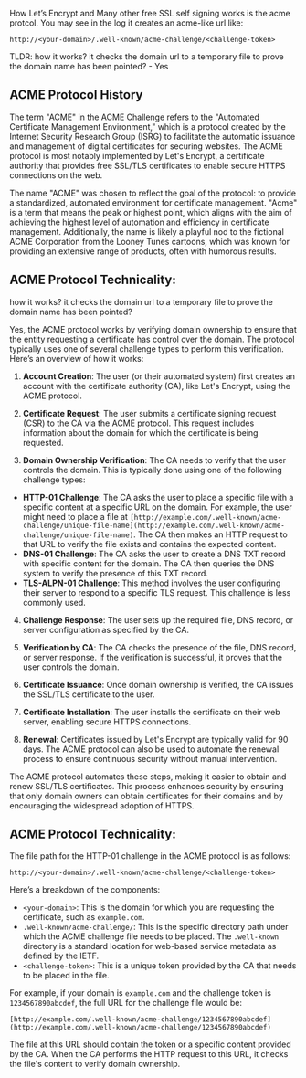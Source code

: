 How Let’s Encrypt and Many other free SSL self signing works is the acme protcol. You may see in the log it creates an acme-like url like:  
```
http://<your-domain>/.well-known/acme-challenge/<challenge-token>
```

TLDR: how it works? it checks the domain url to a temporary file to prove the domain name has been pointed? - Yes


## ACME Protocol History

The term "ACME" in the ACME Challenge refers to the "Automated Certificate Management Environment," which is a protocol created by the Internet Security Research Group (ISRG) to facilitate the automatic issuance and management of digital certificates for securing websites. The ACME protocol is most notably implemented by Let's Encrypt, a certificate authority that provides free SSL/TLS certificates to enable secure HTTPS connections on the web.

  

The name "ACME" was chosen to reflect the goal of the protocol: to provide a standardized, automated environment for certificate management. "Acme" is a term that means the peak or highest point, which aligns with the aim of achieving the highest level of automation and efficiency in certificate management. Additionally, the name is likely a playful nod to the fictional ACME Corporation from the Looney Tunes cartoons, which was known for providing an extensive range of products, often with humorous results.

## ACME Protocol Technicality:

how it works? it checks the domain url to a temporary file to prove the domain name has been pointed?

Yes, the ACME protocol works by verifying domain ownership to ensure that the entity requesting a certificate has control over the domain. The protocol typically uses one of several challenge types to perform this verification. Here’s an overview of how it works:  
  
1. **Account Creation**: The user (or their automated system) first creates an account with the certificate authority (CA), like Let's Encrypt, using the ACME protocol.  
  
2. **Certificate Request**: The user submits a certificate signing request (CSR) to the CA via the ACME protocol. This request includes information about the domain for which the certificate is being requested.  
  
3. **Domain Ownership Verification**: The CA needs to verify that the user controls the domain. This is typically done using one of the following challenge types:  
- **HTTP-01 Challenge**: The CA asks the user to place a specific file with a specific content at a specific URL on the domain. For example, the user might need to place a file at `[http://example.com/.well-known/acme-challenge/unique-file-name](http://example.com/.well-known/acme-challenge/unique-file-name)`. The CA then makes an HTTP request to that URL to verify the file exists and contains the expected content.  
- **DNS-01 Challenge**: The CA asks the user to create a DNS TXT record with specific content for the domain. The CA then queries the DNS system to verify the presence of this TXT record.  
- **TLS-ALPN-01 Challenge**: This method involves the user configuring their server to respond to a specific TLS request. This challenge is less commonly used.  
  
4. **Challenge Response**: The user sets up the required file, DNS record, or server configuration as specified by the CA.  
  
5. **Verification by CA**: The CA checks the presence of the file, DNS record, or server response. If the verification is successful, it proves that the user controls the domain.  
  
6. **Certificate Issuance**: Once domain ownership is verified, the CA issues the SSL/TLS certificate to the user.  
  
7. **Certificate Installation**: The user installs the certificate on their web server, enabling secure HTTPS connections.  
  
8. **Renewal**: Certificates issued by Let's Encrypt are typically valid for 90 days. The ACME protocol can also be used to automate the renewal process to ensure continuous security without manual intervention.  
  
The ACME protocol automates these steps, making it easier to obtain and renew SSL/TLS certificates. This process enhances security by ensuring that only domain owners can obtain certificates for their domains and by encouraging the widespread adoption of HTTPS.  

  

## ACME Protocol Technicality:

The file path for the HTTP-01 challenge in the ACME protocol is as follows:  
  
```  
http://<your-domain>/.well-known/acme-challenge/<challenge-token>  
```  
  
Here’s a breakdown of the components:  
  
- `<your-domain>`: This is the domain for which you are requesting the certificate, such as `example.com`.  
- `.well-known/acme-challenge/`: This is the specific directory path under which the ACME challenge file needs to be placed. The `.well-known` directory is a standard location for web-based service metadata as defined by the IETF.  
- `<challenge-token>`: This is a unique token provided by the CA that needs to be placed in the file.  
  
For example, if your domain is `example.com` and the challenge token is `1234567890abcdef`, the full URL for the challenge file would be:  
  
```  
[http://example.com/.well-known/acme-challenge/1234567890abcdef](http://example.com/.well-known/acme-challenge/1234567890abcdef)  
```  
  
The file at this URL should contain the token or a specific content provided by the CA. When the CA performs the HTTP request to this URL, it checks the file's content to verify domain ownership.